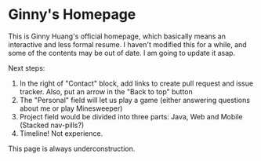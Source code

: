 Ginny's Homepage
=============
This is Ginny Huang's official homepage, which basically means an interactive and
less formal resume. I haven't modified this for a while, and some of the contents may 
be out of date. I am going to update it asap.

Next steps: 

1. In the right of "Contact" block, add links to create pull request and issue tracker. Also, put an arrow in the "Back to top" button
2. The "Personal" field will let us play a game (either answering questions about me or play Minesweeper)
3. Project field would be divided into three parts: Java, Web and Mobile (Stacked nav-pills?)
4. Timeline! Not experience.

This page is always underconstruction.
